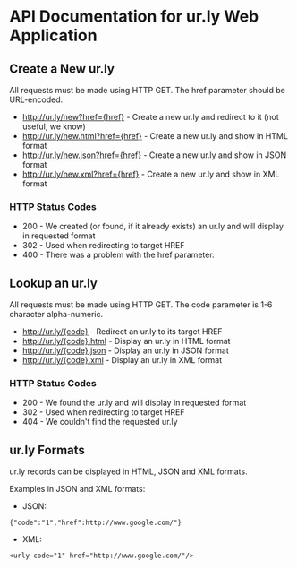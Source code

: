 # API Documentation for ur.ly Web Application #

## Create a New ur.ly ##

All requests must be made using HTTP GET. The href parameter should be URL-encoded.
  * http://ur.ly/new?href={href} - Create a new ur.ly and redirect to it (not useful, we know)
  * http://ur.ly/new.html?href={href} - Create a new ur.ly and show in HTML format
  * http://ur.ly/new.json?href={href} - Create a new ur.ly and show in JSON format
  * http://ur.ly/new.xml?href={href}    - Create a new ur.ly and show in XML format

### HTTP Status Codes ###
  * 200 - We created (or found, if it already exists) an ur.ly and will display in requested format
  * 302 - Used when redirecting to target HREF
  * 400 - There was a problem with the href parameter.

## Lookup an ur.ly ##

All requests must be made using HTTP GET. The code parameter is 1-6 character alpha-numeric.

  * http://ur.ly/{code}       - Redirect an ur.ly to its target HREF
  * http://ur.ly/{code}.html  - Display an ur.ly in HTML format
  * http://ur.ly/{code}.json  - Display an ur.ly in JSON format
  * http://ur.ly/{code}.xml   - Display an ur.ly in XML format

### HTTP Status Codes ###

  * 200 - We found the ur.ly and will display in requested format
  * 302 - Used when redirecting to target HREF
  * 404 - We couldn't find the requested ur.ly

## ur.ly Formats ##

ur.ly records can be displayed in HTML, JSON and XML formats.

Examples in JSON and XML formats:

  * JSON:
```
{"code":"1","href":http://www.google.com/"}
```

  * XML:
```
<urly code="1" href="http://www.google.com/"/>
```